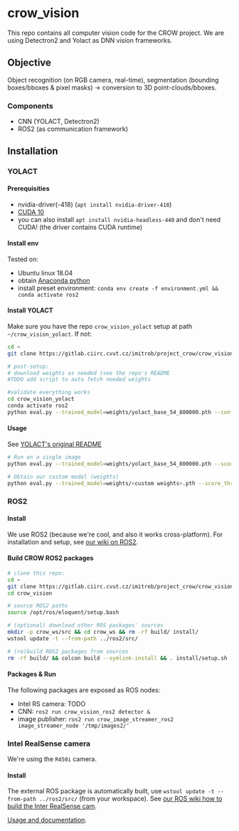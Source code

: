 # crow_vision

This repo contains all computer vision code for the CROW project. 
We are using Detectron2 and Yolact as DNN vision frameworks. 

## Objective

Object recognition (on RGB camera, real-time), segmentation (bounding boxes/bboxes & pixel masks) -> conversion to 3D point-clouds/bboxes. 

### Components

- CNN (YOLACT, Detectron2)
- ROS2 (as communication framework)

## Installation

### YOLACT 

#### Prerequisities

- nvidia-driver(-418) (`apt install nvidia-driver-418`)
- [CUDA 10](https://developer.nvidia.com/cuda-10.1-download-archive-update2?target_os=Linux&target_arch=x86_64&target_distro=Ubuntu&target_version=1804&target_type=debnetwork)
- you can also install `apt install nvidia-headless-440` and don't need CUDA! (the driver contains CUDA runtime)

#### Install env

Tested on:
- Ubuntu linux 18.04
- obtain [Anaconda python](https://www.anaconda.com/distribution/)
- install preset environment: `conda env create -f environment.yml && conda activate ros2`

#### Install YOLACT

Make sure you have the repo `crow_vision_yolact` setup at path `~/crow_vision_yolact`.
If not: 
```sh
cd ~
git clone https://gitlab.ciirc.cvut.cz/imitrob/project_crow/crow_vision_yolact.git

# post-setup: 
# download weights as needed (see the repo's README
#TODO add script to auto fetch needed weights

#validate everything works
cd crow_vision_yolact
conda activate ros2
python eval.py --trained_model=weights/yolact_base_54_800000.pth --config=yolact_base_config --score_threshold=0.15 --top_k=15 --image=my_image.png
```

#### Usage

See [YOLACT's original README](external/yolact/README.md)

```sh
# Run on a single image
python eval.py --trained_model=weights/yolact_base_54_800000.pth --score_threshold=0.15 --top_k=15 --image=my_image.jpeg

# Obtain our custom model (weights)
python eval.py --trained_model=weights/<custom weights>.pth --score_threshold=0.15 --top_k=15 --config=<custom config matching the new weights> --image=my_image.jpeg
```



### ROS2

#### Install 
We use ROS2 (because we're cool, and also it works cross-platform). 
For installation and setup, see [our wiki on ROS2](https://gitlab.ciirc.cvut.cz/imitrob/project_crow/crow/-/wikis/ros-guide).

#### Build CROW ROS2 packages

```sh
# clone this repo:
cd ~
git clone https://gitlab.ciirc.cvut.cz/imitrob/project_crow/crow_vision.git
cd crow_vision

# source ROS2 paths
source /opt/ros/eloquent/setup.bash

# (optional) download other ROS packages' sources
mkdir -p crow_ws/src && cd crow_ws && rm -rf build/ install/ 
wstool update -t --from-path ../ros2/src/

# (re)build ROS2 packages from sources
rm -rf build/ && colcon build --symlink-install && . install/setup.sh
```

#### Packages & Run

The following packages are exposed as ROS nodes: 

- Intel RS camera: TODO
- CNN: `ros2 run crow_vision_ros2 detector &`
- image publisher: `ros2 run crow_image_streamer_ros2 image_streamer_node '/tmp/images2/'`



### Intel RealSense camera

We're using the `R450i` camera. 

#### Install

The external ROS package is automatically built, use `wstool update -t --from-path ../ros2/src/`  (from your workspace).
See [our ROS wiki how to build the Inter RealSense cam](https://gitlab.ciirc.cvut.cz/imitrob/project_crow/crow/-/wikis/ros-guide#ros-realsense). 

[Usage and documentation](https://github.com/intel/ros2_intel_realsense#usage-instructions).

